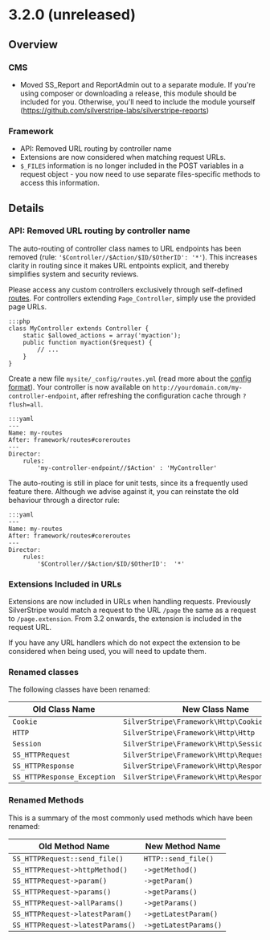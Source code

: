 # 3.2.0 (unreleased)

## Overview

### CMS

 * Moved SS_Report and ReportAdmin out to a separate module. If you're using
composer or downloading a release, this module should be included for you.
Otherwise, you'll need to include the module yourself 
(https://github.com/silverstripe-labs/silverstripe-reports)

### Framework

 * API: Removed URL routing by controller name
 * Extensions are now considered when matching request URLs.
 * `$_FILES` information is no longer included in the POST variables in a request object - you now
   need to use separate files-specific methods to access this information.

## Details

### API: Removed URL routing by controller name

The auto-routing of controller class names to URL endpoints
has been removed (rule: `'$Controller//$Action/$ID/$OtherID': '*'`).
This increases clarity in routing since it makes URL entpoints explicit,
and thereby simplifies system and security reviews.

Please access any custom controllers exclusively through self-defined
[routes](/reference/director). For controllers extending `Page_Controller`,
simply use the provided page URLs.

	:::php
	class MyController extends Controller {
		static $allowed_actions = array('myaction');
		public function myaction($request) {
			// ...
		}
	}

Create a new file `mysite/_config/routes.yml` 
(read more about the [config format](/topics/configuration)).
Your controller is now available on `http://yourdomain.com/my-controller-endpoint`,
after refreshing the configuration cache through `?flush=all`.

	:::yaml
	---
	Name: my-routes
	After: framework/routes#coreroutes
	---
	Director:
  		rules:
    		'my-controller-endpoint//$Action' : 'MyController'


The auto-routing is still in place for unit tests,
since its a frequently used feature there. Although we advise against it,
you can reinstate the old behaviour through a director rule:

	:::yaml
	---
	Name: my-routes
	After: framework/routes#coreroutes
	---
	Director:
  		rules:
    		'$Controller//$Action/$ID/$OtherID':  '*'

### Extensions Included in URLs

Extensions are now included in URLs when handling requests. Previously SilverStripe would match
a request to the URL `/page` the same as a request to `/page.extension`. From 3.2 onwards, the
extension is included in the request URL.

If you have any URL handlers which do not expect the extension to be considered when being used,
you will need to update them.

### Renamed classes

The following classes have been renamed:

Old Class Name              | New Class Name
--------------------------- | --------------
`Cookie`                    | `SilverStripe\Framework\Http\Cookie`
`HTTP`                      | `SilverStripe\Framework\Http\Http`
`Session`                   | `SilverStripe\Framework\Http\Session`
`SS_HTTPRequest`            | `SilverStripe\Framework\Http\Request`
`SS_HTTPResponse`           | `SilverStripe\Framework\Http\Response`
`SS_HTTPResponse_Exception` | `SilverStripe\Framework\Http\ResponseException`

### Renamed Methods

This is a summary of the most commonly used methods which have been renamed:

Old Method Name                  | New Method Name
-------------------------------- | ---------------
`SS_HTTPRequest::send_file()`    | `HTTP::send_file()`
`SS_HTTPRequest->httpMethod()`   | `->getMethod()`
`SS_HTTPRequest->param()`        | `->getParam()`
`SS_HTTPRequest->params()`       | `->getParams()`
`SS_HTTPRequest->allParams()`    | `->getParams()`
`SS_HTTPRequest->latestParam()`  | `->getLatestParam()`
`SS_HTTPRequest->latestParams()` | `->getLatestParams()`
